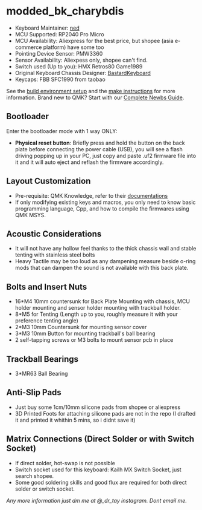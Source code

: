 # modded_bk_charybdis

* Keyboard Maintainer: [ned](https://github.com/Neddys0404)
* MCU Supported: RP2040 Pro Micro
* MCU Availability: Aliexpress for the best price, but shopee (asia e-commerce platform) have some too
* Pointing Device Sensor: PMW3360
* Sensor Availability: Aliexpess only, shopee can't find.
* Switch used (Up to you): HMX Retros80 Game1989
* Original Keyboard Chassis Designer: [BastardKeyboard](https://bastardkb.com/)
* Keycaps: FBB SFC1990 from taobao

See the [build environment setup](https://docs.qmk.fm/#/getting_started_build_tools) and the [make instructions](https://docs.qmk.fm/#/getting_started_make_guide) for more information. Brand new to QMK? Start with our [Complete Newbs Guide](https://docs.qmk.fm/#/newbs).

## Bootloader

Enter the bootloader mode with 1 way ONLY:

* **Physical reset button**: Briefly press and hold the button on the back plate before connecting the power cable (USB), you will see a flash driving popping up in your PC, just copy and paste .uf2 firmware file into it and it will auto eject and reflash the firmware accordingly.

## Layout Customization

* Pre-requisite: QMK Knowledge, refer to their [documentations](https://docs.qmk.fm/#/getting_started_build_tools)
* If only modifying existing keys and macros, you only need to know basic programming language, Cpp, and how to compile the firmwares using QMK MSYS.

## Acoustic Considerations

* It will not have any hollow feel thanks to the thick chassis wall and stable tenting with stainless steel bolts
* Heavy Tactile may be too loud as any dampening measure beside o-ring mods that can dampen the sound is not available with this back plate.

## Bolts and Insert Nuts

* 16*M4 10mm countersunk for Back Plate Mounting with chassis, MCU holder mounting and sensor holder mounting with trackball holder.
* 8*M5 for Tenting (Length up to you, roughly measure it with your preference tenting angle)
* 2*M3 10mm Countersunk for mounting sensor cover
* 3*M3 10mm Button for mounting trackball's ball bearing
* 2 self-tapping screws or M3 bolts to mount sensor pcb in place

## Trackball Bearings

* 3*MR63 Ball Bearing

## Anti-Slip Pads

* Just buy some 1cm/10mm silicone pads from shopee or aliexpress
* 3D Printed Foots for attaching silicone pads are not in the repo (I drafted it and printed it whithin 5 mins, so i didnt save it)

## Matrix Connections (Direct Solder or with Switch Socket)

* If direct solder, hot-swap is not possible
* Switch socket used for this keyboard: Kailh MX Switch Socket, just search shopee.
* Some good soldering skills and good flux are required for both direct solder or switch socket.

*Any more information just dm me at @_dr_tay instagram. Dont email me.*
